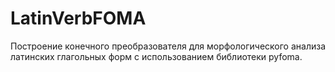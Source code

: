 # LatinVerbFOMA
Построение конечного преобразователя для морфологического анализа латинских глагольных форм с использованием библиотеки pyfoma.
